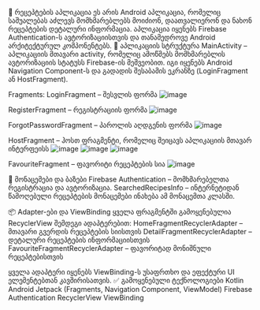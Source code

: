 🍲 რეცეპტების აპლიკაცია
ეს არის Android აპლიკაცია, რომელიც საშუალებას აძლევს მომხმარებლებს მოიძიონ, დაათვალიერონ და ნახონ რეცეპტების დეტალური ინფორმაცია. აპლიკაცია იყენებს Firebase Authentication-ს ავტორიზაციისთვის და თანამედროვე Android არქიტექტურულ კომპონენტებს.
🧱 აპლიკაციის სტრუქტურა
MainActivity – აპლიკაციის მთავარი activity, რომელიც ამოწმებს მომხმარებლის ავტორიზაციის სტატუსს Firebase-ის მეშვეობით. იგი იყენებს Android Navigation Component-ს და გადადის შესაბამის ეკრანზე (LoginFragment ან HostFragment).

Fragments:
LoginFragment – შესვლის ფორმა
![image](https://github.com/user-attachments/assets/8dd302d4-6465-4c16-b310-15a08d3cd243)

RegisterFragment – რეგისტრაციის ფორმა
![image](https://github.com/user-attachments/assets/1a2c4e80-a15d-4f75-9684-434be7b7a768)

ForgotPasswordFragment – პაროლის აღდგენის ფორმა
![image](https://github.com/user-attachments/assets/cec04b3c-8e47-4467-814f-e5e8ec6baa7d)

HostFragment – ჰოსთ ფრაგმენტი, რომელიც შეიცავს აპლიკაციის მთავარ ინტერფეისს
![image](https://github.com/user-attachments/assets/54f51d8e-1a8a-4f66-8cf8-64eaa0e2acd2)
![image](https://github.com/user-attachments/assets/d4ec79e0-929f-4001-8963-ea12efdd04b7)
![image](https://github.com/user-attachments/assets/3c9ca339-25c2-47af-a380-f4ec59a57c87)

FavouriteFragment – ფავორიტი რეცეპტების სია
![image](https://github.com/user-attachments/assets/6258b6fd-5f98-4779-9095-f9a83bc24121)


🔄 მონაცემები და ბაზები
Firebase Authentication – მომხმარებელთა რეგისტრაცია და ავტორიზაცია.
SearchedRecipesInfo – ინტერნეტიდან წამოღებული რეცეპტების მონაცემები ინახება ამ მონაცემთა კლასში.


📦 Adapter-ები და ViewBinding
ყველა ფრაგმენტში გამოყენებულია RecyclerView შემდეგი ადაპტერებით:
HomeFragmentRecyclerAdapter – მთავარი გვერდის რეცეპტების სიისთვის
DetailFragmentRecyclerAdapter – დეტალური რეცეპტების ინფორმაციისთვის
FavouriteFragmentRecyclerAdapter – ფავორიტად მონიშნული რეცეპტებისთვის


ყველა ადაპტერი იყენებს ViewBinding-ს უსაფრთხო და ეფექტური UI ელემენტებთან კავშირისათვის.
✅ გამოყენებული ტექნოლოგიები
Kotlin
Android Jetpack (Fragments, Navigation Component, ViewModel)
Firebase Authentication
RecyclerView
ViewBinding


